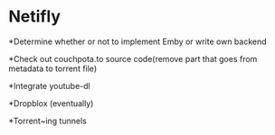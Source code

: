 # Netifly

*Determine whether or not to implement Emby or write own backend

*Check out couchpota.to source code(remove part that goes from metadata to torrent file)

*Integrate youtube-dl

*Dropblox (eventually)

*Torrent~ing tunnels

